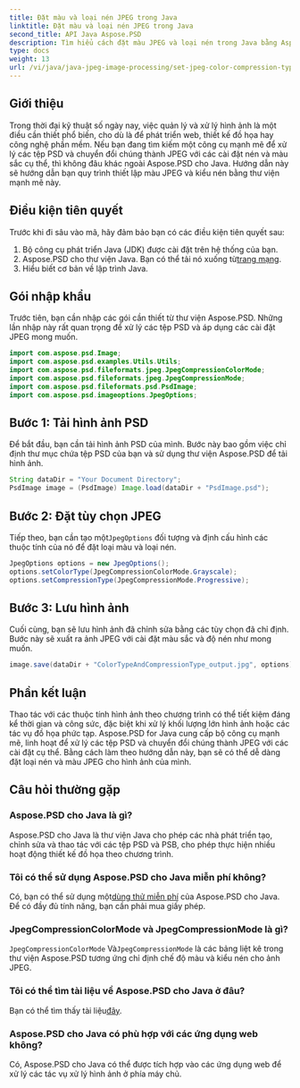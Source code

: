```yaml
---
title: Đặt màu và loại nén JPEG trong Java
linktitle: Đặt màu và loại nén JPEG trong Java
second_title: API Java Aspose.PSD
description: Tìm hiểu cách đặt màu JPEG và loại nén trong Java bằng Aspose.PSD. Hướng dẫn từng bước này giúp việc xử lý hình ảnh trở nên dễ dàng và hiệu quả.
type: docs
weight: 13
url: /vi/java/java-jpeg-image-processing/set-jpeg-color-compression-type-java/
---
```

## Giới thiệu
Trong thời đại kỹ thuật số ngày nay, việc quản lý và xử lý hình ảnh là một điều cần thiết phổ biến, cho dù là để phát triển web, thiết kế đồ họa hay công nghệ phần mềm. Nếu bạn đang tìm kiếm một công cụ mạnh mẽ để xử lý các tệp PSD và chuyển đổi chúng thành JPEG với các cài đặt nén và màu sắc cụ thể, thì không đâu khác ngoài Aspose.PSD cho Java. Hướng dẫn này sẽ hướng dẫn bạn quy trình thiết lập màu JPEG và kiểu nén bằng thư viện mạnh mẽ này.
## Điều kiện tiên quyết
Trước khi đi sâu vào mã, hãy đảm bảo bạn có các điều kiện tiên quyết sau:
1. Bộ công cụ phát triển Java (JDK) được cài đặt trên hệ thống của bạn.
2.  Aspose.PSD cho thư viện Java. Bạn có thể tải nó xuống từ[trang mạng](https://releases.aspose.com/psd/java/).
3. Hiểu biết cơ bản về lập trình Java.
## Gói nhập khẩu
Trước tiên, bạn cần nhập các gói cần thiết từ thư viện Aspose.PSD. Những lần nhập này rất quan trọng để xử lý các tệp PSD và áp dụng các cài đặt JPEG mong muốn.
```java
import com.aspose.psd.Image;
import com.aspose.psd.examples.Utils.Utils;
import com.aspose.psd.fileformats.jpeg.JpegCompressionColorMode;
import com.aspose.psd.fileformats.jpeg.JpegCompressionMode;
import com.aspose.psd.fileformats.psd.PsdImage;
import com.aspose.psd.imageoptions.JpegOptions;
```
## Bước 1: Tải hình ảnh PSD
Để bắt đầu, bạn cần tải hình ảnh PSD của mình. Bước này bao gồm việc chỉ định thư mục chứa tệp PSD của bạn và sử dụng thư viện Aspose.PSD để tải hình ảnh.
```java
String dataDir = "Your Document Directory";
PsdImage image = (PsdImage) Image.load(dataDir + "PsdImage.psd");
```
## Bước 2: Đặt tùy chọn JPEG
 Tiếp theo, bạn cần tạo một`JpegOptions` đối tượng và định cấu hình các thuộc tính của nó để đặt loại màu và loại nén. 
```java
JpegOptions options = new JpegOptions();
options.setColorType(JpegCompressionColorMode.Grayscale);
options.setCompressionType(JpegCompressionMode.Progressive);
```
## Bước 3: Lưu hình ảnh
Cuối cùng, bạn sẽ lưu hình ảnh đã chỉnh sửa bằng các tùy chọn đã chỉ định. Bước này sẽ xuất ra ảnh JPEG với cài đặt màu sắc và độ nén như mong muốn.
```java
image.save(dataDir + "ColorTypeAndCompressionType_output.jpg", options);
```
## Phần kết luận
Thao tác với các thuộc tính hình ảnh theo chương trình có thể tiết kiệm đáng kể thời gian và công sức, đặc biệt khi xử lý khối lượng lớn hình ảnh hoặc các tác vụ đồ họa phức tạp. Aspose.PSD for Java cung cấp bộ công cụ mạnh mẽ, linh hoạt để xử lý các tệp PSD và chuyển đổi chúng thành JPEG với các cài đặt cụ thể. Bằng cách làm theo hướng dẫn này, bạn sẽ có thể dễ dàng đặt loại nén và màu JPEG cho hình ảnh của mình.
## Câu hỏi thường gặp
### Aspose.PSD cho Java là gì?
Aspose.PSD cho Java là thư viện Java cho phép các nhà phát triển tạo, chỉnh sửa và thao tác với các tệp PSD và PSB, cho phép thực hiện nhiều hoạt động thiết kế đồ họa theo chương trình.
### Tôi có thể sử dụng Aspose.PSD cho Java miễn phí không?
 Có, bạn có thể sử dụng một[dùng thử miễn phí](https://releases.aspose.com/) của Aspose.PSD cho Java. Để có đầy đủ tính năng, bạn cần phải mua giấy phép.
### JpegCompressionColorMode và JpegCompressionMode là gì?
`JpegCompressionColorMode` Và`JpegCompressionMode` là các bảng liệt kê trong thư viện Aspose.PSD tương ứng chỉ định chế độ màu và kiểu nén cho ảnh JPEG.
### Tôi có thể tìm tài liệu về Aspose.PSD cho Java ở đâu?
 Bạn có thể tìm thấy tài liệu[đây](https://reference.aspose.com/psd/java/).
### Aspose.PSD cho Java có phù hợp với các ứng dụng web không?
Có, Aspose.PSD cho Java có thể được tích hợp vào các ứng dụng web để xử lý các tác vụ xử lý hình ảnh ở phía máy chủ.